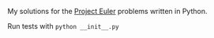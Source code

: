 My solutions for the [Project Euler](http://projecteuler.net/) problems written in Python.

Run tests with `python __init__.py`
